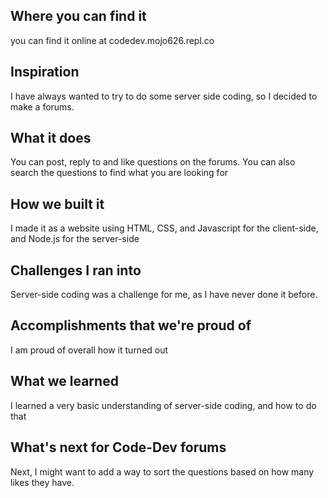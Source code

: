 ## Where you can find it
you can find it online at codedev.mojo626.repl.co
## Inspiration
I have always wanted to try to do some server side coding, so I decided to make a forums.
## What it does
You can post, reply to and like questions on the forums. You can also search the questions to find what you are looking for
## How we built it
I made it as a website using HTML, CSS, and Javascript for the client-side, and Node.js for the server-side
## Challenges I ran into
Server-side coding was a challenge for me, as I have never done it before.
## Accomplishments that we're proud of
I am proud of overall how it turned out
## What we learned
I learned a very basic understanding of server-side coding, and how to do that
## What's next for Code-Dev forums
Next, I might want to add a way to sort the questions based on how many likes they have.
